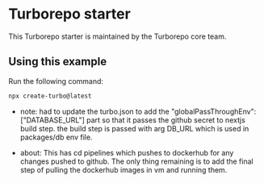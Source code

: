 # Turborepo starter

This Turborepo starter is maintained by the Turborepo core team.

## Using this example

Run the following command:

```sh
npx create-turbo@latest
```

- note: had to update the turbo.json to add the "globalPassThroughEnv": ["DATABASE_URL"] part so that it passes the github secret to nextjs build step.
the build step is passed with arg DB_URL which is used in packages/db env file.

- about:
This has cd pipelines which pushes to dockerhub for any changes pushed to github.
The only thing remaining is to add the final step of pulling the dockerhub images in vm and running them.